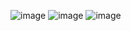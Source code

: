 ![image](https://github.com/Marsalaan5/CODSOFT/assets/95494065/515fe3cd-aa9d-4e42-bafc-70f591a68ac7)
![image](https://github.com/Marsalaan5/CODSOFT/assets/95494065/1dd612fe-2c24-4674-9363-025ee8f68951)
![image](https://github.com/Marsalaan5/CODSOFT/assets/95494065/c55cf8a4-56e7-4780-b51b-03ac4adfa083)
